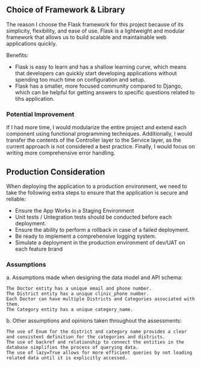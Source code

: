 ## Choice of Framework & Library
The reason I choose the Flask framework for this project because of its simplicity, flexibility, and ease of use. Flask is a lightweight and modular framework that allows us to build scalable and maintainable web applications quickly.

Benefits:
* Flask is easy to learn and has a shallow learning curve, which means that developers can quickly start developing applications without spending too much time on configuration and setup.
* Flask has a smaller, more focused community compared to Django, which can be helpful for getting answers to specific questions related to tihs application.

### Potential Improvement
If I had more time, I would modularize the entire project and extend each component using functional programming techniques. Additionally, I would transfer the contents of the Controller layer to the Service layer, as the current approach is not considered a best practice. Finally, I would focus on writing more comprehensive error handling.

## Production Consideration
When deploying the application to a production environment, we need to take the following extra steps to ensure that the application is secure and reliable:

* Ensure the App Works in a Staging Environment
* Unit tests / Untegration tests should be conducted before each deployment.
* Ensure the ability to perform a rollback in case of a failed deployment.
* Be ready to implement a comprehensive logging system.
* Simulate a deployment in the production environment of dev/UAT on each feature brand

### Assumptions
a. Assumptions made when designing the data model and API schema:

    The Doctor entity has a unique email and phone number.
    The District entity has a unique clinic_phone number.
    Each Doctor can have multiple Districts and Categories associated with them.
    The Category entity has a unique category_name.

b. Other assumptions and opinions taken throughout the assessments:

    The use of Enum for the district and category name provides a clear and consistent definition for the categories and districts.
    The use of backref and relationship to connect the entities in the database simplifies the process of querying data.
    The use of lazy=True allows for more efficient queries by not loading related data until it is explicitly accessed.